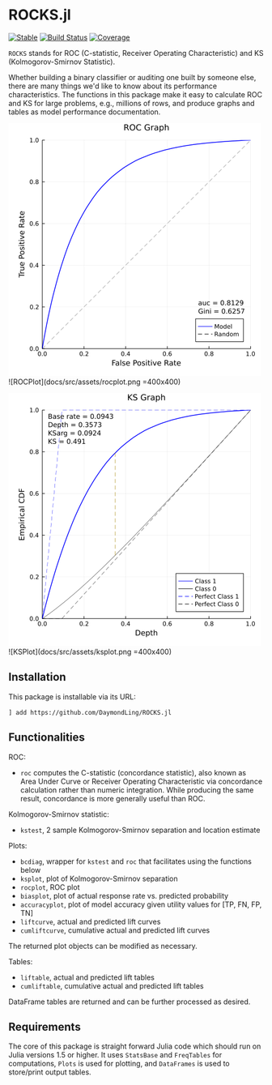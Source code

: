 # ROCKS.jl

[![Stable](https://img.shields.io/badge/docs-stable-blue.svg)](https://DaymondLing.github.io/ROCKS.jl/dev)
[![Build Status](https://github.com/DaymondLing/ROCKS.jl/workflows/CI/badge.svg)](https://github.com/DaymondLing/ROCKS.jl/actions)
[![Coverage](https://codecov.io/gh/DaymondLing/ROCKS.jl/branch/master/graph/badge.svg)](https://codecov.io/gh/DaymondLing/ROCKS.jl)

`ROCKS` stands for ROC (C-statistic, Receiver Operating Characteristic)
and KS (Kolmogorov-Smirnov Statistic).

Whether building a binary classifier or auditing one built by someone else,
there are many things we'd like to know about its performance characteristics.
The functions in this package make it easy to calculate
ROC and KS for large problems, e.g., millions of rows,
and produce graphs and tables as model performance documentation.

![ROCPlot](docs/src/assets/rocplot.png)
![ROCPlot](docs/src/assets/rocplot.png =400x400)

![KSPlot](docs/src/assets/ksplot.png)
![KSPlot](docs/src/assets/ksplot.png =400x400)

## Installation

This package is installable via its URL:

```
] add https://github.com/DaymondLing/ROCKS.jl
```

## Functionalities

ROC:
- `roc` computes the C-statistic (concordance statistic), also known as
Area Under Curve or Receiver Operating Characteristic
via concordance calculation rather than numeric integration.
While producing the same result, concordance is more generally useful than ROC.

Kolmogorov-Smirnov statistic:
- `kstest`, 2 sample Kolmogorov-Smirnov separation and location estimate

Plots:
- `bcdiag`, wrapper for `kstest` and `roc` that facilitates using the functions below
- `ksplot`, plot of Kolmogorov-Smirnov separation
- `rocplot`, ROC plot
- `biasplot`, plot of actual response rate vs. predicted probability
- `accuracyplot`, plot of model accuracy given utility values for [TP, FN, FP, TN]
- `liftcurve`, actual and predicted lift curves
- `cumliftcurve`, cumulative actual and predicted lift curves

The returned plot objects can be modified as necessary.

Tables:
- `liftable`, actual and predicted lift tables
- `cumliftable`, cumulative actual and predicted lift tables

DataFrame tables are returned and can be further processed as desired.

## Requirements

The core of this package is straight forward Julia code which should run
on Julia versions 1.5 or higher. 
It uses `StatsBase` and `FreqTables` for computations,
`Plots` is used for plotting,
and `DataFrames` is used to store/print output tables.
